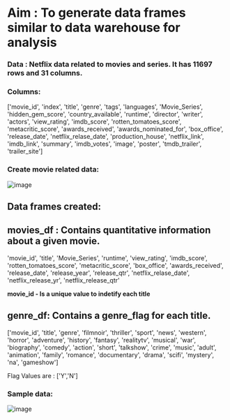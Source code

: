 # Aim : To generate data frames similar to data warehouse for analysis

### Data : Netflix data related to movies and series. It has 11697 rows and 31 columns. 

### Columns: 

['movie_id', 'index', 'title', 'genre', 'tags', 'languages',
       'Movie_Series', 'hidden_gem_score', 'country_available', 'runtime',
       'director', 'writer', 'actors', 'view_rating', 'imdb_score',
       'rotten_tomatoes_score', 'metacritic_score', 'awards_received',
       'awards_nominated_for', 'box_office', 'release_date',
       'netflix_relase_date', 'production_house', 'netflix_link', 'imdb_link',
       'summary', 'imdb_votes', 'image', 'poster', 'tmdb_trailer',
       'trailer_site']
      
  ### Create movie related data:
  
  ![image](https://user-images.githubusercontent.com/67071872/136695938-322ec59c-c6f8-4299-9ace-ee57d4ec4685.png)

## Data frames created:
## movies_df : Contains quantitative information about a given movie. 

'movie_id', 'title', 'Movie_Series', 'runtime', 'view_rating',
       'imdb_score', 'rotten_tomatoes_score', 'metacritic_score', 'box_office',
       'awards_received', 'release_date', 'release_year', 'release_qtr',
       'netflix_relase_date', 'netflix_release_yr', 'netflix_release_qtr'
       
 **movie_id - Is a unique value to indetify each title**
 
 ## genre_df: Contains a genre_flag for each title. 
 
 ['movie_id', 'title', 'genre', 'filmnoir', 'thriller', 'sport', 'news',
       'western', 'horror', 'adventure', 'history', 'fantasy', 'realitytv',
       'musical', 'war', 'biography', 'comedy', 'action', 'short', 'talkshow',
       'crime', 'music', 'adult', 'animation', 'family', 'romance',
       'documentary', 'drama', 'scifi', 'mystery', 'na', 'gameshow']
       
Flag Values are : ['Y','N']

### Sample data:

![image](https://user-images.githubusercontent.com/67071872/136696251-c278c118-9edd-4dcf-a8e5-ae833c461d61.png)

